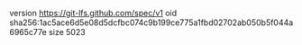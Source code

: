 version https://git-lfs.github.com/spec/v1
oid sha256:1ac5ace6d5e08d5dcfbc074c9b199ce775a1fbd02702ab050b5f044a6965c77e
size 5023
